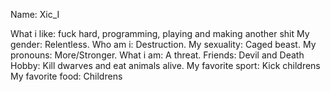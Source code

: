 Name: Xic_I

What i like: fuck hard, programming, playing and making another shit
My gender: Relentless.
Who am i: Destruction.
My sexuality: Caged beast.
My pronouns: More/Stronger.
What i am: A threat.
Friends: Devil and Death
Hobby: Kill dwarves and eat animals alive.
My favorite sport: Kick childrens
My favorite food: Childrens
